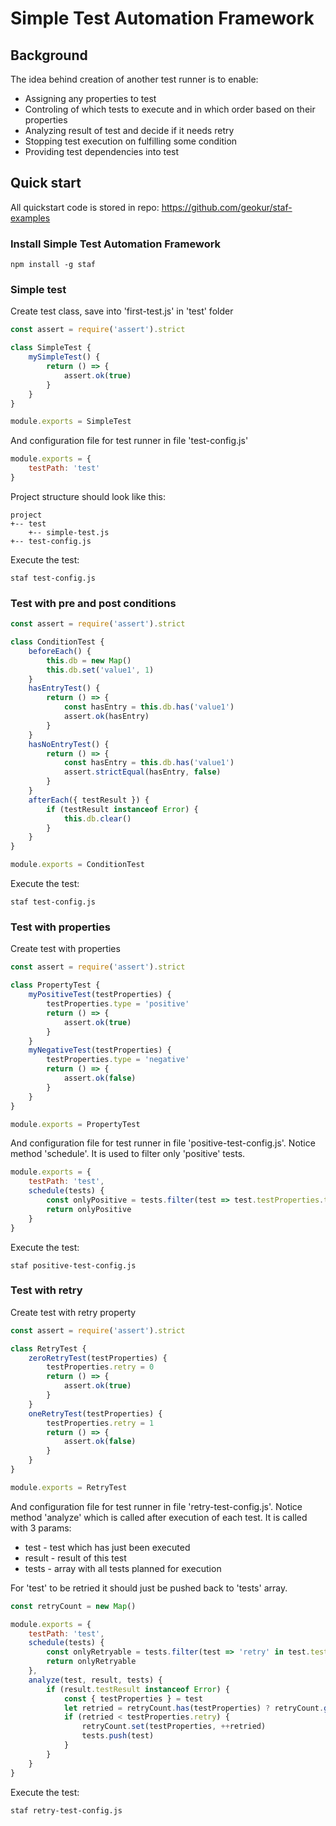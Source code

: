 # Simple Test Automation Framework
## Background
The idea behind creation of another test runner is to enable:
- Assigning any properties to test
- Controling of which tests to execute and in which order based on their 
properties
- Analyzing result of test and decide if it needs retry
- Stopping test execution on fulfilling some condition
- Providing test dependencies into test
## Quick start
All quickstart code is stored in repo: https://github.com/geokur/staf-examples
### Install Simple Test Automation Framework
```shell
npm install -g staf
```
### Simple test
Create test class, save into 'first-test.js' in 'test' folder
```javascript
const assert = require('assert').strict

class SimpleTest {
    mySimpleTest() {
        return () => {
            assert.ok(true)
        }
    }
}

module.exports = SimpleTest
```
And configuration file for test runner in file 'test-config.js'
```javascript
module.exports = {
    testPath: 'test'
}
```
Project structure should look like this:
```
project
+-- test
    +-- simple-test.js
+-- test-config.js
```
Execute the test:
```shell
staf test-config.js
```
### Test with pre and post conditions
```javascript
const assert = require('assert').strict

class ConditionTest {
    beforeEach() {
        this.db = new Map()
        this.db.set('value1', 1)
    }
    hasEntryTest() {
        return () => {
            const hasEntry = this.db.has('value1')
            assert.ok(hasEntry)
        }
    }
    hasNoEntryTest() {
        return () => {
            const hasEntry = this.db.has('value1')
            assert.strictEqual(hasEntry, false)
        }
    }
    afterEach({ testResult }) {
        if (testResult instanceof Error) {
            this.db.clear()
        }
    }
}

module.exports = ConditionTest
```
Execute the test:
```shell
staf test-config.js
```
### Test with properties
Create test with properties
```javascript
const assert = require('assert').strict

class PropertyTest {
    myPositiveTest(testProperties) {
        testProperties.type = 'positive'
        return () => {
            assert.ok(true)
        }
    }
    myNegativeTest(testProperties) {
        testProperties.type = 'negative'
        return () => {
            assert.ok(false)
        }
    }
}

module.exports = PropertyTest
```
And configuration file for test runner in file 'positive-test-config.js'. Notice method 'schedule'. It is used to filter only 'positive' tests.
```javascript
module.exports = {
    testPath: 'test',
    schedule(tests) {
        const onlyPositive = tests.filter(test => test.testProperties.type === 'positive')
        return onlyPositive
    }
}
```
Execute the test:
```shell
staf positive-test-config.js
```
### Test with retry
Create test with retry property
```javascript
const assert = require('assert').strict

class RetryTest {
    zeroRetryTest(testProperties) {
        testProperties.retry = 0
        return () => {
            assert.ok(true)
        }
    }
    oneRetryTest(testProperties) {
        testProperties.retry = 1
        return () => {
            assert.ok(false)
        }
    }
}

module.exports = RetryTest
```
And configuration file for test runner in file 'retry-test-config.js'. Notice method 'analyze' which is called after execution of each test. It is called with 3 params:
- test - test which has just been executed
- result - result of this test
- tests - array with all tests planned for execution

For 'test' to be retried it should just be pushed back to 'tests' array.
```javascript
const retryCount = new Map()

module.exports = {
    testPath: 'test',
    schedule(tests) {
        const onlyRetryable = tests.filter(test => 'retry' in test.testProperties)
        return onlyRetryable
    },
    analyze(test, result, tests) {
        if (result.testResult instanceof Error) {
            const { testProperties } = test
            let retried = retryCount.has(testProperties) ? retryCount.get(testProperties) : 0
            if (retried < testProperties.retry) {
                retryCount.set(testProperties, ++retried)
                tests.push(test)
            }
        }
    }
}
```
Execute the test:
```shell
staf retry-test-config.js
```